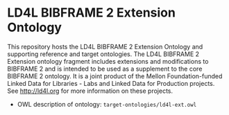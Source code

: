 # LD4L BIBFRAME 2 Extension Ontology

This repository hosts the LD4L BIBFRAME 2 Extension Ontology and supporting reference and target ontologies. The LD4L BIBFRAME 2 Extension ontology fragment includes extensions and modifications to BIBFRAME 2 and is intended to be used as a supplement to the core BIBFRAME 2 ontology. It is a joint product of the Mellon Foundation-funded Linked Data for Libraries - Labs and Linked Data for Production projects. See <http://ld4l.org> for more information on these projects.

  * OWL description of ontology: `target-ontologies/ld4l-ext.owl`
